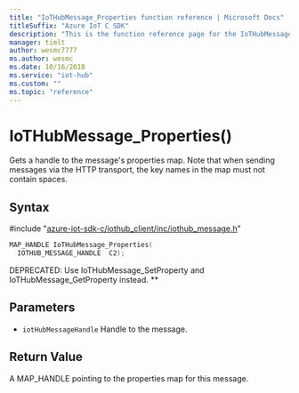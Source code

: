 ```yaml
---                             
title: "IoTHubMessage_Properties function reference | Microsoft Docs" 
titleSuffix: "Azure IoT C SDK"            
description: "This is the function reference page for the IoTHubMessage_Properties() function in the Azure IoT C SDK. This SDK is used with Azure IoT Hub and Azure IoT Hub Device Provisioning Service"            
manager: timlt                 
author: wesmc7777              
ms.author: wesmc               
ms.date: 10/16/2018                    
ms.service: "iot-hub"             
ms.custom: ""                
ms.topic: "reference"        
---                            
```


# IoTHubMessage_Properties()

Gets a handle to the message's properties map. Note that when sending messages via the HTTP transport, the key names in the map must not contain spaces.

## Syntax

\#include "[azure-iot-sdk-c/iothub_client/inc/iothub_message.h](../iothub-message-h.md)"  
```C
MAP_HANDLE IoTHubMessage_Properties(
  IOTHUB_MESSAGE_HANDLE  C2);
```

DEPRECATED: Use IoTHubMessage_SetProperty and IoTHubMessage_GetProperty instead. ** 
## Parameters
* `iotHubMessageHandle` Handle to the message.

## Return Value
A MAP_HANDLE pointing to the properties map for this message.

